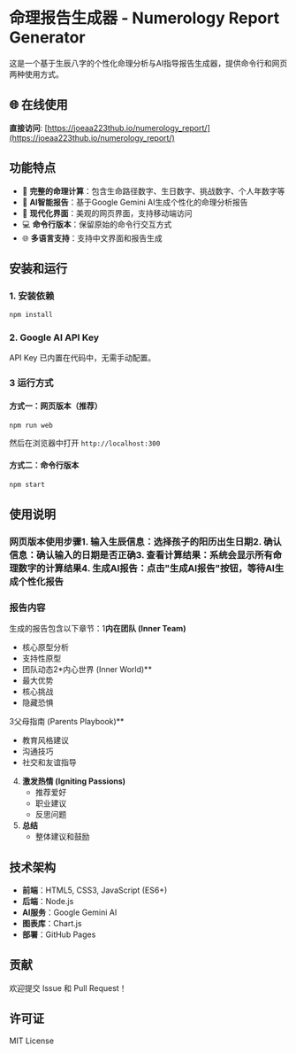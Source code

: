 # 命理报告生成器 - Numerology Report Generator

这是一个基于生辰八字的个性化命理分析与AI指导报告生成器，提供命令行和网页两种使用方式。

## 🌐 在线使用

**直接访问**: [https://joeaa223thub.io/numerology_report/](https://joeaa223thub.io/numerology_report/)

## 功能特点

- 🔮 **完整的命理计算**：包含生命路径数字、生日数字、挑战数字、个人年数字等
- 🤖 **AI智能报告**：基于Google Gemini AI生成个性化的命理分析报告
- 📱 **现代化界面**：美观的网页界面，支持移动端访问
- 💻 **命令行版本**：保留原始的命令行交互方式
- 🌐 **多语言支持**：支持中文界面和报告生成

## 安装和运行

### 1. 安装依赖
```bash
npm install
```

### 2. Google AI API Key
API Key 已内置在代码中，无需手动配置。

### 3 运行方式

#### 方式一：网页版本（推荐）
```bash
npm run web
```
然后在浏览器中打开 `http://localhost:300`

#### 方式二：命令行版本
```bash
npm start
```

## 使用说明

### 网页版本使用步骤1. **输入生辰信息**：选择孩子的阳历出生日期2. **确认信息**：确认输入的日期是否正确3. **查看计算结果**：系统会显示所有命理数字的计算结果4. **生成AI报告**：点击"生成AI报告"按钮，等待AI生成个性化报告

### 报告内容

生成的报告包含以下章节：1**内在团队 (Inner Team)**
   - 核心原型分析
   - 支持性原型
   - 团队动态2*内心世界 (Inner World)**
   - 最大优势
   - 核心挑战
   - 隐藏恐惧

3父母指南 (Parents Playbook)**
   - 教育风格建议
   - 沟通技巧
   - 社交和友谊指导

4. **激发热情 (Igniting Passions)**
   - 推荐爱好
   - 职业建议
   - 反思问题
5. **总结**
   - 整体建议和鼓励

## 技术架构

- **前端**：HTML5, CSS3, JavaScript (ES6+)
- **后端**：Node.js
- **AI服务**：Google Gemini AI
- **图表库**：Chart.js
- **部署**：GitHub Pages

## 贡献

欢迎提交 Issue 和 Pull Request！

## 许可证

MIT License 
